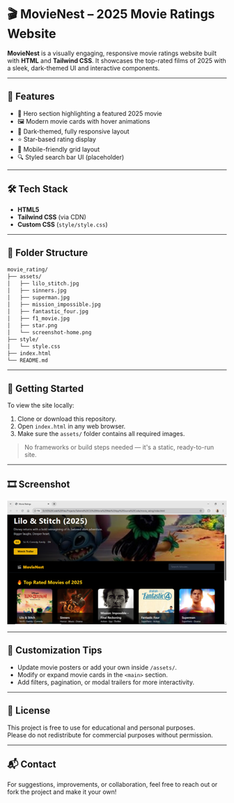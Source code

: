 # 🎬 MovieNest – 2025 Movie Ratings Website

**MovieNest** is a visually engaging, responsive movie ratings website built with **HTML** and **Tailwind CSS**. It showcases the top-rated films of 2025 with a sleek, dark-themed UI and interactive components.

---

## 🌟 Features

- 🎥 Hero section highlighting a featured 2025 movie
- 🖼 Modern movie cards with hover animations
- 🌌 Dark-themed, fully responsive layout
- ⭐ Star-based rating display
- 📱 Mobile-friendly grid layout
- 🔍 Styled search bar UI (placeholder)

---

## 🛠 Tech Stack

- **HTML5**
- **Tailwind CSS** (via CDN)
- **Custom CSS** (`style/style.css`)

---

## 📁 Folder Structure

```
movie_rating/
├── assets/
│   ├── lilo_stitch.jpg
│   ├── sinners.jpg
│   ├── superman.jpg
│   ├── mission_impossible.jpg
│   ├── fantastic_four.jpg
│   ├── f1_movie.jpg
│   ├── star.png
│   └── screenshot-home.png
├── style/
│   └── style.css
├── index.html
└── README.md
```

---

## 🚀 Getting Started

To view the site locally:

1. Clone or download this repository.
2. Open `index.html` in any web browser.
3. Make sure the `assets/` folder contains all required images.

> No frameworks or build steps needed — it's a static, ready-to-run site.

---

## 🎞 Screenshot

![MovieNest Screenshot](assets/screenshot-home.png)

---

## 🔧 Customization Tips

- Update movie posters or add your own inside `/assets/`.
- Modify or expand movie cards in the `<main>` section.
- Add filters, pagination, or modal trailers for more interactivity.

---

## 📜 License

This project is free to use for educational and personal purposes.  
Please do not redistribute for commercial purposes without permission.

---

## 📬 Contact

For suggestions, improvements, or collaboration, feel free to reach out or fork the project and make it your own!

